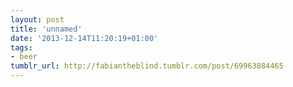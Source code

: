 ```yaml
---
layout: post
title: 'unnamed'
date: '2013-12-14T11:20:19+01:00'
tags:
- beer
tumblr_url: http://fabiantheblind.tumblr.com/post/69963884465
---
```

